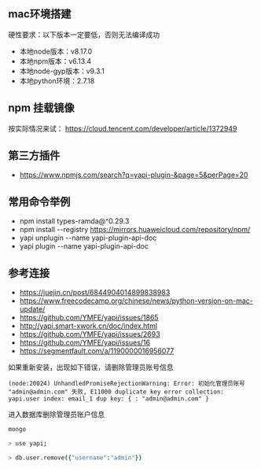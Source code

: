 ## mac环境搭建

硬性要求：以下版本一定要低，否则无法编译成功
-  本地node版本：v8.17.0
-  本地npm版本：v6.13.4
-  本地node-gyp版本：v9.3.1
-  本地python环境：2.7.18


## npm 挂载镜像
按实际情况来试：
https://cloud.tencent.com/developer/article/1372949



## 第三方插件
- https://www.npmjs.com/search?q=yapi-plugin-&page=5&perPage=20


## 常用命令举例
- npm install types-ramda@^0.29.3
- npm install --registry https://mirrors.huaweicloud.com/repository/npm/
- yapi unplugin --name yapi-plugin-api-doc
- yapi plugin --name yapi-plugin-api-doc


## 参考连接
- https://juejin.cn/post/6844904014899838983
- https://www.freecodecamp.org/chinese/news/python-version-on-mac-update/
- https://github.com/YMFE/yapi/issues/1865
- http://yapi.smart-xwork.cn/doc/index.html
- https://github.com/YMFE/yapi/issues/2693
- https://github.com/YMFE/yapi/issues/16
- https://segmentfault.com/a/1190000016956077


如果重新安装，出现如下错误，请删除管理员账号信息
```
(node:20024) UnhandledPromiseRejectionWarning: Error: 初始化管理员账号 "admin@admin.com" 失败, E11000 duplicate key error collection: yapi.user index: email_1 dup key: { : "admin@admin.com" }
```
进入数据库删除管理员账户信息
```sh
mongo

> use yapi;

> db.user.remove({"username":"admin"})
```